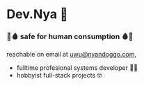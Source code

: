 # Dev.Nya 🐺
### 💉🩸 safe for human consumption 🩸💉
reachable on email at uwu@nyandoggo.com,

* fulltime profesional systems developer 👷‍♂️
* hobbyist full-stack projects 🤓
